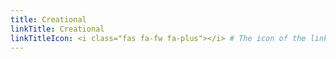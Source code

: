 ```yaml
---
title: Creational
linkTitle: Creational
linkTitleIcon: <i class="fas fa-fw fa-plus"></i> # The icon of the link title, optional.
---
```

